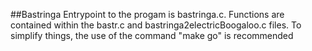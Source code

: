 ##Bastringa
Entrypoint to the progam is bastringa.c. 
Functions are contained within the bastr.c and bastringa2electricBoogaloo.c files.
To simplify things, the use of the command "make go" is recommended
